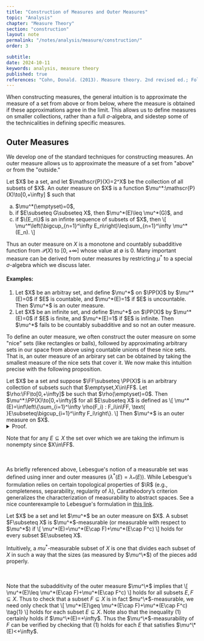 ```yaml
---
title: "Construction of Measures and Outer Measures"
topic: "Analysis"
chapter: "Measure Theory"
section: "construction"
layout: note
permalink: "/notes/analysis/measure/construction/"
order: 3

subtitle: 
date: 2024-10-11
keywords: analysis, measure theory
published: true
references: "Cohn, Donald. (2013). Measure theory. 2nd revised ed.; Folland, G. B. (1999). Real analysis: Modern techniques and their applications (2nd ed.)."
---
```


When constructing measures, the general intuition is to approximate the measure of a set from above or from below, where the measure is obtained if these approximations agree in the limit. This allows us to define measures on smaller collections, rather than a full $\sigma$-algebra, and sidestep some of the technicalities in defining specific measures. 

## Outer Measures

We develop one of the standard techniques for constructing measures. An outer measure allows us to approximate the measure of a set from "above" or from the "outside."  

<div class='definition' name='Outer measure'>
Let $X$ be a set, and let $\mathscr{P}(X)=2^X$ be the collection of all subsets of $X$. An outer measure on $X$ is a function $\mu^*:\mathscr{P}(X)\to[0,+\infty] $ such that
<ol type="a">
    <li>$\mu^*(\emptyset)=0$,</li>
    <li>if $E\subseteq G\subseteq X$, then $\mu^*(E)\leq \mu^*(G)$, and</li>
    <li>if $\{E_n\}$ is an infinte sequence of subsets of $X$, then
    \[
        \mu^*\left(\bigcup_{n=1}^\infty E_n\right)\leq\sum_{n=1}^\infty \mu^*(E_n).
    \] 
    </li>
</ol>
</div>

Thus an outer measure on $X$ is a monotone and countably subadditive function from $\mathscr{P}(X)$ to $[0,+\infty]$ whose value at $\emptyset$ is 0. Many important measure can be derived from outer measures by restricting $\mu^*$ to a special $\sigma$-algebra which we discuss later. 

#### Examples:

<ol>
    <li>Let $X$ be an arbitray set, and define $\mu^*$ on $\PP(X)$ by $\mu^*(E)=0$ if $E$ is countable, and $\mu^*(E)=1$ if $E$ is uncountable. Then $\mu^*$ is an outer measure.
    </li>
    <li>Let $X$ be an infinite set, and define $\mu^*$ on $\PP(X)$ by $\mu^*(E)=0$ if $E$ is finite, and $\mu^*(E)=1$ if $E$ is infinite. Then $\mu^*$ fails to be countably subadditive and so not an outer measure.</li>
</ol>

To define an outer measure, we often construct the outer measure on some "nice" sets (like rectangles or balls), followed by approximating arbitrary sets in our space from above using countable unions of these nice sets. That is, an outer measure of an arbirary set can be obtained by taking the smallest measure of the nice sets that cover it. We now make this intuition precise with the following proposition. 

<div class='proposition' name='Constructing an outer measure'>
Let $X$ be a set and suppose $\FF\subseteq \PP(X)$ is an arbitrary collection of subsets such that  $\emptyset,X\in\FF$. Let $\rho:\FF\to[0,+\infty]$ be such that $\rho(\emptyset)=0$. Then $\mu^*:\PP(X)\to[0,+\infty]$ for all $E\subseteq X$ is defined as
\[
    \mu^*(E)=\inf\left\{\sum_{i=1}^\infty \rho(F_i) : F_i\in\FF, \text{ }E\subseteq\bigcup_{i=1}^\infty F_i\right\}.
\]
Then $\mu^*$ is an outer measure on $X$. 
</div>

<details class='proof'>
<summary>Proof.</summary>
It is clear that $\mu^*(\emptyset)=0$  since any set trivially covers $\emptyset$. If $E\subseteq G$, then $\mu^*(E)\leq \mu^*(G)$  as a covering for $G$ induces a covering for $E$ and thus the set over which we are taking the infimum is smaller for $E$. 

<br><br>
We now consider the countable subadditivity of $\mu^*$. Fix $\varepsilon>0$  and let $\{E_k\}_{k=1}^\infty$  be an arbitrary sequence of subsets of $X$. Then for any given $E_k\subseteq X$, there exists a sequence $\{F_j^k\}_{j=1}^\infty$  such that $F_j^k\in\FF$  and $E_k\subseteq \bigcup_{j=1}^\infty F_j^k$ . Moreover, we may choose this sequence so that
\[
    \sum_{j=1}^\infty \rho(F_j^k) < \mu^*(E_k)+\frac{\varepsilon}{2^k}.
\]
Then we have
\[
    \bigcup_{k=1}^\infty E_k\subseteq \bigcup_{j,k=1}^\infty F_j^k
\]
and
\[
    \mu^*\left(\bigcup_{k=1}^\infty E_k\right)\leq \sum_{j,k=1}^\infty \rho(F_j^k) < \sum_{k=1}^\infty \mu^*(E_k)+\varepsilon.
\]
Since $\varepsilon$ was arbitrary, we conclude that $\mu^*$ is an outer measure. 
</details>

Note that for any $E\subseteq X$ the set over which we are taking the infimum is nonempty since $X\in\FF$. 

<br><br>
As briefly referenced above, Lebesgue's notion of a measurable set was defined using inner and outer measures ($\lambda^*(E)=\lambda_{*}(E)$). While Lebesgue's formulation relies on certain topological properties of $\R$ (e.g., completeness, separability, regularity of $\lambda$), Carath&eacute;odory’s criterion generalizes the characterization of measurability to abstract spaces. See a nice counterexample to Lebesgue's formulation in <a href="https://math.stackexchange.com/questions/4381477/understanding-when-a-set-is-outer-measurable">this link</a>. 

<div class='definition' name='Carath&eacute;odory’s criterion for μ*-measurability'>
Let $X$ be a set and let $\mu^*$ be an outer measure on $X$. A subset $F\subseteq X$ is $\mu^*$-measurable (or measurable with respect to $\mu^*$) if
\[
    \mu^*(E)=\mu^*(E\cap F)+\mu^*(E\cap F^c)
\]
holds for every subset $E\subseteq X$. 
</div>

Intuitively, a $mu^*$-measurable subset of $X$ is one that divides each subset of $X$ in such a way that the sizes (as measured by $\mu^\*$) of the pieces add properly. 

<br><br>
Note that the subadditivity of the outer measure $\mu^\*$ implies that
\\[
    \mu^\*(E)\leq \mu^\*(E\cap F)+\mu^\*(E\cap F^c)
\\]
holds for all subsets $E,F\subseteq X$. Thus to check that a subset $F\subseteq X$ is in fact $mu^\*$-measurable, we need only check that
\\[
    \mu^\*(E)\geq \mu^\*(E\cap F)+\mu^\*(E\cap F^c) \tag{1}
\\]
holds for each subset $E\subseteq X$. Note also that the inequality (1) certainly holds if $\mu^\*(E)=+\infty$. Thus the $\mu^\*$-measurability of $F$ can be verified by checking that (1) holds for each $E$ that satisfies $\mu^\*(E)<+\infty$. 